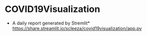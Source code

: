 # COVID19Visualization
* A daily report generated by Stremlit* \
https://share.streamlit.io/scleeza/covid19visualization/app.py 
